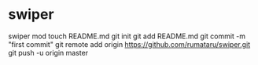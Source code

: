 swiper
======

swiper mod
touch README.md
git init
git add README.md
git commit -m "first commit"
git remote add origin https://github.com/rumataru/swiper.git
git push -u origin master
